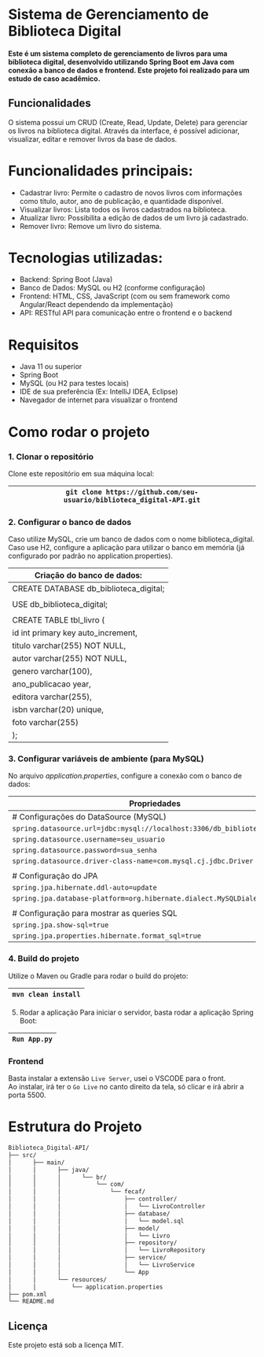 ﻿# Sistema de Gerenciamento de Biblioteca Digital  

#### Este é um sistema completo de gerenciamento de livros para uma biblioteca digital, desenvolvido utilizando Spring Boot em Java com conexão a banco de dados e frontend. Este projeto foi realizado para um estudo de caso acadêmico.  

## Funcionalidades  
O sistema possui um CRUD (Create, Read, Update, Delete) para gerenciar os livros na biblioteca digital. Através da interface, é possível adicionar, visualizar, editar e remover livros da base de dados.  

# Funcionalidades principais:
- Cadastrar livro: Permite o cadastro de novos livros com informações como título, autor, ano de publicação, e quantidade disponível.
- Visualizar livros: Lista todos os livros cadastrados na biblioteca.
- Atualizar livro: Possibilita a edição de dados de um livro já cadastrado.
- Remover livro: Remove um livro do sistema.  
  
# Tecnologias utilizadas:  
- Backend: Spring Boot (Java)
- Banco de Dados: MySQL ou H2 (conforme configuração)
- Frontend: HTML, CSS, JavaScript (com ou sem framework como Angular/React dependendo da implementação)
- API: RESTful API para comunicação entre o frontend e o backend  

# Requisitos
- Java 11 ou superior
- Spring Boot
- MySQL (ou H2 para testes locais)
- IDE de sua preferência (Ex: IntelliJ IDEA, Eclipse)
- Navegador de internet para visualizar o frontend  

# Como rodar o projeto
### 1. Clonar o repositório
Clone este repositório em sua máquina local:

| `git clone https://github.com/seu-usuario/biblioteca_digital-API.git` |
|-----------------------------------------------------------------|  
  
### 2. Configurar o banco de dados
Caso utilize MySQL, crie um banco de dados com o nome biblioteca_digital.  
Caso use H2, configure a aplicação para utilizar o banco em memória (já configurado por padrão no application.properties).  

| Criação do banco de dados:          |
|-------------------------------------|
| CREATE DATABASE db_biblioteca_digital; | 
|                                        |
| USE db_biblioteca_digital;             |
|                                        |
| CREATE TABLE tbl_livro (               |
|   id int primary key auto_increment,   |
|   titulo varchar(255) NOT NULL,        |
|   autor varchar(255) NOT NULL,         |
|   genero varchar(100),                 |
|   ano_publicacao year,                 |
|   editora varchar(255),                |
|   isbn varchar(20) unique,             |
|   foto varchar(255)                    |
| );                                     |

### 3. Configurar variáveis de ambiente (para MySQL)  
No arquivo *application.properties*, configure a conexão com o banco de dados:  

| Propriedades                                      |
|--------------------------------------------------|
| # Configurações do DataSource (MySQL)  |
| `spring.datasource.url=jdbc:mysql://localhost:3306/db_biblioteca_digital`  |
| `spring.datasource.username=seu_usuario`  |
| `spring.datasource.password=sua_senha`  |
| `spring.datasource.driver-class-name=com.mysql.cj.jdbc.Driver`  |  
|                                                                 |
| # Configuração do JPA  |
| `spring.jpa.hibernate.ddl-auto=update`  |
| `spring.jpa.database-platform=org.hibernate.dialect.MySQLDialect`  |  
|                                                                    |
| # Configuração para mostrar as queries SQL  |
| `spring.jpa.show-sql=true`  |
| `spring.jpa.properties.hibernate.format_sql=true`  |
  

### 4. Build do projeto  
Utilize o Maven ou Gradle para rodar o build do projeto:  

| `mvn clean install` |
|-------------------|  

5. Rodar a aplicação
Para iniciar o servidor, basta rodar a aplicação Spring Boot:  

| `Run App.py` |
|-------------|

### Frontend  
Basta instalar a extensão `Live Server`, usei o VSCODE para o front.  
Ao instalar, irá ter o `Go Live` no canto direito da tela, só clicar e irá abrir a porta 5500.  

# Estrutura do Projeto  
```bash
Biblioteca_Digital-API/    
├── src/   
│      ├── main/   
│      │      ├── java/   
│      │      │      └── br/   
│      │      │          └── com/   
│      │      │              └── fecaf/   
│      │      │                  ├── controller/   
│      │      │                  │   └── LivroController   
│      │      │                  ├── database/   
│      │      │                  │   └── model.sql   
│      │      │                  ├── model/   
│      │      │                  │   └── Livro   
│      │      │                  ├── repository/   
│      │      │                  │   └── LivroRepository   
│      │      │                  ├── service/   
│      │      │                  │   └── LivroService   
│      │      │                  └── App   
│      │      └── resources/   
│      │          └── application.properties   
├── pom.xml   
└── README.md
```

## Licença  
Este projeto está sob a licença MIT.

